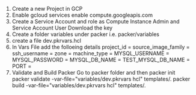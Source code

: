 1.  Create a new Project in GCP
2.  Enable gcloud services enable compute.googleapis.com
3.  Create a Service Account and role as Compute Instance Admin and Service Account User
    Download the key
4.  Create a folder variables under packer i.e. packer/variables
5.  create a file dev.pkrvars.hcl
6.  In Vars File add the folloeing details
    project_id =
    source_image_family =
    ssh_username =
    zone =
    machine_type =
    MYSQL_USERNAME =
    MYSQL_PASSWORD =
    MYSQL_DB_NAME =
    TEST_MYSQL_DB_NAME =
    PORT =
7.  Validate and Build Packer
    Go to packer folder and then
    packer init
    packer validate -var-file="variables/dev.pkrvars hcl" templates/.
    packer build -var-file="variables/dev.pkrvars hcl" templates/.
